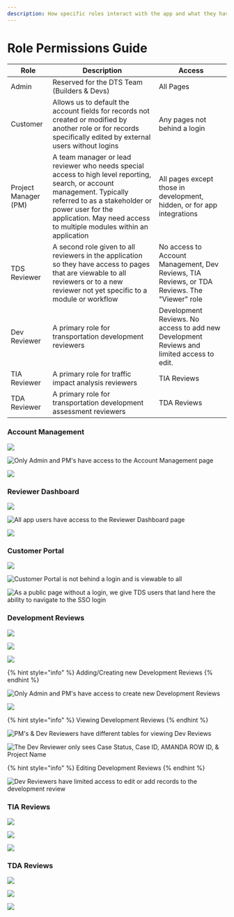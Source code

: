 ```yaml
---
description: How specific roles interact with the app and what they have access to
---
```


# Role Permissions Guide

| Role                 | Description                                                                                                                                                                                                                                          | Access                                                                                       |
| -------------------- | ---------------------------------------------------------------------------------------------------------------------------------------------------------------------------------------------------------------------------------------------------- | -------------------------------------------------------------------------------------------- |
| Admin                | Reserved for the DTS Team (Builders & Devs)                                                                                                                                                                                                          | All Pages                                                                                    |
| Customer             | Allows us to default the account fields for records not created or modified by another role or for records specifically edited by external users without logins                                                                                      | Any pages not behind a login                                                                 |
| Project Manager (PM) | A team manager or lead reviewer who needs special access to high level reporting, search, or account management. Typically referred to as a stakeholder or power user for the application. May need access to multiple modules within an application | All pages except those in development, hidden, or for app integrations                       |
| TDS Reviewer         | A second role given to all reviewers in the application so they have access to pages that are viewable to all reviewers or to a new reviewer not yet specific to a module or workflow                                                                | No access to Account Management, Dev Reviews, TIA Reviews, or TDA Reviews. The "Viewer" role |
| Dev Reviewer         | A primary role for transportation development reviewers                                                                                                                                                                                              | Development Reviews. No access to add new Development Reviews and limited access to edit.    |
| TIA Reviewer         | A primary role for traffic impact analysis reviewers                                                                                                                                                                                                 | TIA Reviews                                                                                  |
| TDA Reviewer         | A primary role for transportation development assessment reviewers                                                                                                                                                                                   | TDA Reviews                                                                                  |

### Account Management

![](<../../.gitbook/assets/image (248).png>)

![Only Admin and PM's have access to the Account Management page](<../../.gitbook/assets/image (272).png>)

![](<../../.gitbook/assets/image (218).png>)

### Reviewer Dashboard

![](<../../.gitbook/assets/image (230).png>)

![All app users have access to the Reviewer Dashboard page](<../../.gitbook/assets/image (221).png>)

![](<../../.gitbook/assets/image (206).png>)

### Customer Portal

![](<../../.gitbook/assets/image (225).png>)

![Customer Portal is not behind a login and is viewable to all](<../../.gitbook/assets/image (234).png>)

![As a public page without a login, we give TDS users that land here the ability to navigate to the SSO login](<../../.gitbook/assets/image (244).png>)

### Development Reviews

![](<../../.gitbook/assets/image (259).png>)

![](<../../.gitbook/assets/image (237).png>)

![](<../../.gitbook/assets/image (263).png>)

{% hint style="info" %}
Adding/Creating new Development Reviews
{% endhint %}

![Only Admin and PM's have access to create new Development Reviews](<../../.gitbook/assets/image (258).png>)

![](<../../.gitbook/assets/image (260).png>)

{% hint style="info" %}
Viewing Development Reviews
{% endhint %}

![PM's & Dev Reviewers have different tables for viewing Dev Reviews](<../../.gitbook/assets/image (219).png>)

![The Dev Reviewer only sees Case Status, Case ID, AMANDA ROW ID, & Project Name](<../../.gitbook/assets/image (276).png>)

{% hint style="info" %}
Editing Development Reviews
{% endhint %}

![Dev Reviewers have limited access to edit or add records to the development review](<../../.gitbook/assets/image (215).png>)

### TIA Reviews

![](<../../.gitbook/assets/image (245).png>)

![](<../../.gitbook/assets/image (243).png>)

![](<../../.gitbook/assets/image (227).png>)

### TDA Reviews

![](<../../.gitbook/assets/image (224).png>)

![](<../../.gitbook/assets/image (233).png>)

![](<../../.gitbook/assets/image (271).png>)
